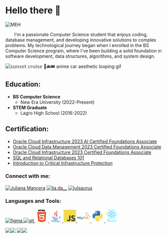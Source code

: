 # Hello there 👋 

![MEH](https://github.com/user-attachments/assets/42b4660e-58fe-4460-b654-c170cf784261)

&emsp;&emsp;I'm a passionate Computer Science student that enjoys coding, database management, and developing innovative solutions to complex problems. My technological journey began when I enrolled in the BS Computer Science program, where I've been building a solid foundation in software development, data structures, algorithms, and system design. 

![𝕤𝕦𝕟𝕤𝕖𝕥 𝕔𝕣𝕦𝕚𝕤𝕖 🌆🚘🎟 anime car aesthetic looping gif](https://github.com/user-attachments/assets/4c6542ff-5a84-4822-8926-3a0a9b3783b2)


## Education:
- **BS Computer Science** <br>
  - New Era University (2022-Present)
- **STEM Graduate** <br>
  - Lagro High School (2016-2022)

## Certification:
- [Oracle Cloud Infrastructure 2023 AI Certified Foundations Associate](https://catalog-education.oracle.com/pls/certview/sharebadge?id=AA5F4F55EB74975DBF1144EABFCEFB66C7DFE9F3168DCC50A661B8B21968EB84)
- [Oracle Cloud Data Management 2023 Certified Foundations Associate](https://catalog-education.oracle.com/pls/certview/sharebadge?id=8339061558F6FB5F2CC6602BB7E61C1F24547A361974349ABE5A7C6C33A7B1D7)
- [Oracle Cloud Infrastructure 2023 Certified Foundations Associate](https://catalog-education.oracle.com/pls/certview/sharebadge?id=776C7C6872BB2111549DE97023F5A8A6A5D92E106866F9638CFE75ACF5EABDE8)
- [SQL and Relational Databases 101](https://courses.cognitiveclass.ai/certificates/8a8256c83a5a46cf9903f4a55db2abbe)
- [Introduction to Critical Infrastructure Protection](https://learn.opswatacademy.com/certificate/YtQswqw4LQ)

<h3 align="left">Connect with me:</h3> 
<p align="left">
<a href="https://www.linkedin.com/in/juliana-mancera-84947b309/" target="blank"><img align="center" src="https://raw.githubusercontent.com/rahuldkjain/github-profile-readme-generator/master/src/images/icons/Social/linked-in-alt.svg" alt="Juliana Mancera" height="30" width="40" /></a>
<a href="https://instagram.com/lia.da__" target="blank"><img align="center" src="https://raw.githubusercontent.com/rahuldkjain/github-profile-readme-generator/master/src/images/icons/Social/instagram.svg" alt="lia.da__" height="30" width="40" /></a>
<a href="https://www.leetcode.com/julsaurus" target="blank"><img align="center" src="https://raw.githubusercontent.com/rahuldkjain/github-profile-readme-generator/master/src/images/icons/Social/leet-code.svg" alt="julsaurus" height="30" width="40" /></a>
</p>

<h3 align="left">Languages and Tools:</h3> 
<p align="left"> <a href="https://www.figma.com/" target="_blank" rel="noreferrer"> <img src="https://www.vectorlogo.zone/logos/figma/figma-icon.svg" alt="figma" width="40" height="40"/> </a> <a href="https://git-scm.com/" target="_blank" rel="noreferrer"> <img src="https://www.vectorlogo.zone/logos/git-scm/git-scm-icon.svg" alt="git" width="40" height="40"/> </a> <a href="https://www.w3.org/html/" target="_blank" rel="noreferrer"> <img src="https://raw.githubusercontent.com/devicons/devicon/master/icons/html5/html5-original-wordmark.svg" alt="html5" width="40" height="40"/> </a> <a href="https://www.java.com" target="_blank" rel="noreferrer"> <img src="https://raw.githubusercontent.com/devicons/devicon/master/icons/java/java-original.svg" alt="java" width="40" height="40"/> </a> <a href="https://developer.mozilla.org/en-US/docs/Web/JavaScript" target="_blank" rel="noreferrer"> <img src="https://raw.githubusercontent.com/devicons/devicon/master/icons/javascript/javascript-original.svg" alt="javascript" width="40" height="40"/> </a> <a href="https://www.mysql.com/" target="_blank" rel="noreferrer"> <img src="https://raw.githubusercontent.com/devicons/devicon/master/icons/mysql/mysql-original-wordmark.svg" alt="mysql" width="40" height="40"/> </a> <a href="https://www.python.org" target="_blank" rel="noreferrer"> <img src="https://raw.githubusercontent.com/devicons/devicon/master/icons/python/python-original.svg" alt="python" width="40" height="40"/> </a> <a href="https://reactjs.org/" target="_blank" rel="noreferrer"> <img src="https://raw.githubusercontent.com/devicons/devicon/master/icons/react/react-original-wordmark.svg" alt="react" width="40" height="40"/> </a> </p>

![](https://github-readme-stats.vercel.app/api?username=JulianaMancera&theme=tokyonight&hide_border=false&include_all_commits=false&count_private=false)<img src="https://user-images.githubusercontent.com/74038190/216654116-d0e8d227-7977-4edc-8d36-63461bda9503.gif" width="160" />
![](https://github-readme-streak-stats.herokuapp.com/?user=JulianaMancera&theme=tokyonight&hide_border=false)<img src="https://user-images.githubusercontent.com/74038190/216649417-9acc58df-9186-4132-ad43-819a57babb67.gif" width="160" /><br/>

<!-- Proudly created with GPRM ( https://gprm.itsvg.in ) -->


<!-- Proudly created with GPRM ( https://gprm.itsvg.in ) -->
